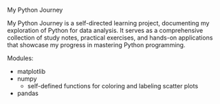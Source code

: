 My Python Journey 

My Python Journey is a self-directed learning project, documenting my exploration of Python for data analysis. It serves as a comprehensive collection of study notes, practical exercises, and hands-on applications that showcase my progress in mastering Python programming.

Modules: 
- matplotlib
- numpy
    - self-defined functions for coloring and labeling scatter plots
- pandas
